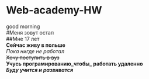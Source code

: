 # Web-academy-HW
good morning<br>
#Меня зовут остап<br>
##Мне 17 лет<br>
**Сейчас живу в польше**<br>
*Пока нигде не работал*<br>
~~Хочу поступить в вуз~~<br>
**Учусь програмированию_чтобы_ работать удаленно**<br>
***Буду учится и развиватся***
